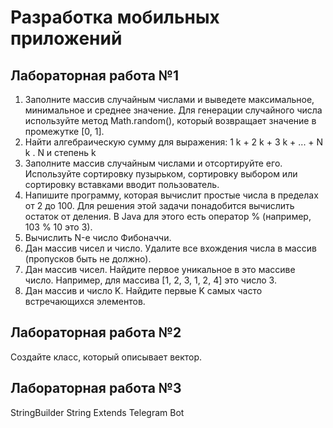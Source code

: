 # Разработка мобильных приложений
## Лабораторная работа №1
1. Заполните массив случайным числами и выведете максимальное, минимальное и
   среднее значение. Для генерации случайного числа используйте метод Math.random(),
   который возвращает значение в промежутке [0, 1].
2. Найти алгебраическую сумму для выражения: 1 k + 2 k + 3 k + ... + N k . N и степень k
3. Заполните массив случайным числами и отсортируйте его. Используйте сортировку пузырьком, сортировку выбором или сортировку вставками вводит пользователь. 
4. Напишите программу, которая вычислит простые числа в пределах от 2 до 100. Для решения этой задачи понадобится вычислить остаток от деления. В Java для этого есть оператор % (например, 103 % 10 это 3).
5. Вычислить N-е число Фибоначчи.
6. Дан массив чисел и число. Удалите все вхождения числа в массив (пропусков
быть не должно).
7. Дан массив чисел. Найдите первое уникальное в это массиве число. Например, для массива [1, 2, 3, 1, 2, 4] это число 3.
8. Дан массив и число K. Найдите первые K самых часто встречающихся элементов.
## Лабораторная работа №2
Создайте класс, который описывает вектор.

## Лабораторная работа №3
StringBuilder
String
Extends
Telegram Bot